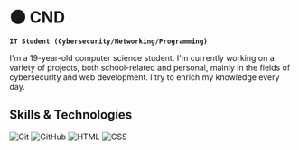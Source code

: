 # 🌑 CND

**`IT Student (Cybersecurity/Networking/Programming)`**

I'm a 19-year-old computer science student. I'm currently working on a variety of projects, both school-related and personal, mainly in the fields of cybersecurity and web development. I try to enrich my knowledge every day.

## Skills & Technologies
![Git](https://skillicons.dev/icons?i=git)
![GitHub](https://skillicons.dev/icons?i=github)
![HTML](https://skillicons.dev/icons?i=html)
![CSS](https://skillicons.dev/icons?i=css)
